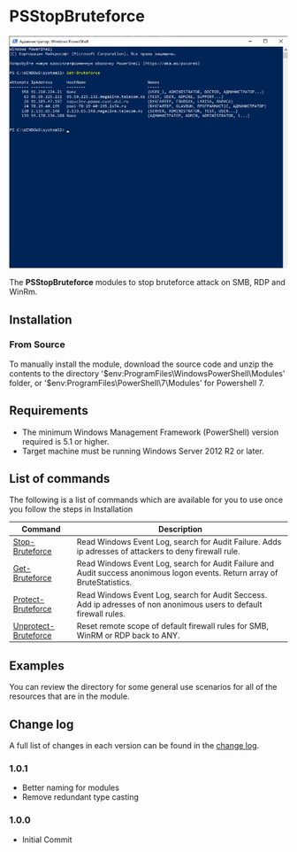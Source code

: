 # PSStopBruteforce
![headimg](Assets/Head.png "ExampleUsage")

The **PSStopBruteforce** modules to stop bruteforce attack on SMB, RDP and WinRm.


## Installation

### From Source

To manually install the module,
download the source code and unzip the contents to the directory
'$env:ProgramFiles\WindowsPowerShell\Modules' folder,  or
'$env:ProgramFiles\PowerShell\7\Modules' for Powershell 7.

## Requirements

* The minimum Windows Management Framework (PowerShell) version required is 5.1
or higher.
* Target machine must be running Windows Server 2012 R2 or later.

## List of commands
The following is a list of commands which are available for you to use once you follow the steps in Installation

|Command|Description|
|-------|-----------|
|[Stop-Bruteforce](/Stop-Bruteforce) |Read Windows Event Log, search for Audit Failure. Adds ip adresses of attackers to deny firewall rule.|
|[Get-Bruteforce](/Get-Bruteforce)  |Read Windows Event Log, search for Audit Failure and Audit success anonimous logon events. Return array of BruteStatistics.|
|[Protect-Bruteforce](/Protect-FromBruteforce) |Read Windows Event Log, search for Audit Seccess. Add ip adresses of non anonimous users to default firewall rules.|
|[Unprotect-Bruteforce](/Unprotect-FromBruteforce)  |Reset remote scope of default firewall rules for SMB, WinRM or RDP back to ANY.|

## Examples

You can review the [](/Stop-Bruteforce) directory for some general use
scenarios for all of the resources that are in the module.

## Change log

A full list of changes in each version can be found in the [change log](CHANGELOG.md).

### 1.0.1

- Better naming for modules
- Remove redundant type casting

### 1.0.0

- Initial Commit
